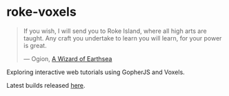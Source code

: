 # roke-voxels

> If you wish, I will send you to Roke Island, where all high arts are taught. Any craft you undertake to learn you will learn, for your power is great.
> 
> &mdash; Ogion, [A Wizard of Earthsea](https://en.wikipedia.org/wiki/A_Wizard_of_Earthsea)

Exploring interactive web tutorials using GopherJS and Voxels.

Latest builds released [here](http://mikejanger.net/roke).

